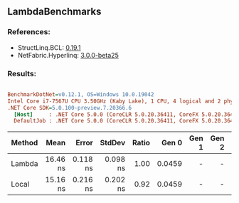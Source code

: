 ﻿## LambdaBenchmarks

### References:
- StructLinq.BCL: [0.19.1](https://www.nuget.org/packages/StructLinq.BCL/0.19.1)
- NetFabric.Hyperlinq: [3.0.0-beta25](https://www.nuget.org/packages/NetFabric.Hyperlinq/3.0.0-beta25)

### Results:
``` ini

BenchmarkDotNet=v0.12.1, OS=Windows 10.0.19042
Intel Core i7-7567U CPU 3.50GHz (Kaby Lake), 1 CPU, 4 logical and 2 physical cores
.NET Core SDK=5.0.100-preview.7.20366.6
  [Host]     : .NET Core 5.0.0 (CoreCLR 5.0.20.36411, CoreFX 5.0.20.36411), X64 RyuJIT
  DefaultJob : .NET Core 5.0.0 (CoreCLR 5.0.20.36411, CoreFX 5.0.20.36411), X64 RyuJIT


```
| Method |     Mean |    Error |   StdDev | Ratio |  Gen 0 | Gen 1 | Gen 2 | Allocated |
|------- |---------:|---------:|---------:|------:|-------:|------:|------:|----------:|
| Lambda | 16.46 ns | 0.118 ns | 0.098 ns |  1.00 | 0.0459 |     - |     - |      96 B |
|  Local | 15.16 ns | 0.216 ns | 0.202 ns |  0.92 | 0.0459 |     - |     - |      96 B |
